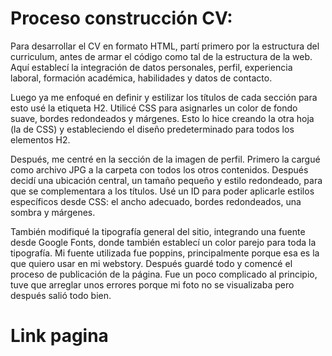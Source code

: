# Proceso construcción CV:

Para desarrollar el CV en formato HTML, partí primero por la estructura del curriculum, antes de armar el código como tal de la estructura de la web. Aquí establecí la integración de datos personales, perfil, experiencia laboral, formación académica, habilidades y datos de contacto. 

Luego ya me enfoqué en definir y estilizar los títulos de cada sección para esto usé la etiqueta H2. Utilicé CSS para asignarles un color de fondo suave, bordes redondeados y márgenes. Esto lo hice creando la otra hoja (la de CSS) y estableciendo el diseño predeterminado para todos los elementos H2.

Después, me centré en la sección de la imagen de perfil. Primero la cargué como archivo JPG a la carpeta con todos los otros contenidos. Después decidí una ubicación central, un tamaño pequeño y estilo redondeado, para que se complementara a los títulos. Usé un ID para poder aplicarle estilos específicos desde CSS: el ancho adecuado, bordes redondeados, una sombra y márgenes. 

También modifiqué la tipografía general del sitio, integrando una fuente desde Google Fonts, donde también establecí un color parejo para toda la tipografía. Mi fuente utilizada fue poppins, principalmente porque esa es la que quiero usar en mi webstory.
Después guardé todo y comencé el proceso de publicación de la página. Fue un poco complicado al principio, tuve que arreglar unos errores porque mi foto no se visualizaba pero después salió todo bien. 

# Link pagina
